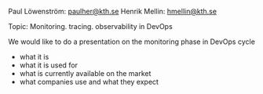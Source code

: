 Paul Löwenström: paulher@kth.se
Henrik Mellin: hmellin@kth.se

Topic: Monitoring. tracing. observability in DevOps

We would like to do a presentation on the monitoring phase in DevOps cycle

* what it is
* what it is used for
* what is currently available on the market
* what companies use and what they expect